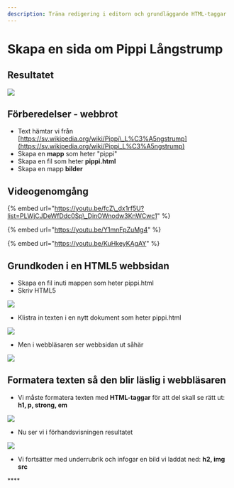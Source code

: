 ```yaml
---
description: Träna redigering i editorn och grundläggande HTML-taggar
---
```


# Skapa en sida om Pippi Långstrump

## Resultatet

![](../.gitbook/assets/image%20%2835%29.png)

## Förberedelser - webbrot

* Text hämtar vi från [https://sv.wikipedia.org/wiki/Pippi\_L%C3%A5ngstrump](https://sv.wikipedia.org/wiki/Pippi_L%C3%A5ngstrump)
* Skapa en **mapp** som heter "pippi"
* Skapa en fil som heter **pippi.html**
* Skapa en mapp **bilder**

## Videogenomgång

{% embed url="https://youtu.be/fcZ\_dx1rf5U?list=PLWjCJDeWfDdc0Sp\_DinOWnodw3KnWCwc1" %}

{% embed url="https://youtu.be/Y1mnFpZuMg4" %}

{% embed url="https://youtu.be/KuHkeyKAgAY" %}



## Grundkoden i en HTML5 webbsidan

* Skapa en fil inuti mappen som heter pippi.html
* Skriv HTML5

![](../.gitbook/assets/image%20%2816%29.png)

* Klistra in texten i en nytt dokument som heter pippi.html

![](../.gitbook/assets/image%20%2818%29.png)

* Men i webbläsaren ser webbsidan ut såhär

![](../.gitbook/assets/image%20%2823%29.png)

## **Formatera texten så den blir läslig i webbläsaren**

*  Vi måste formatera texten med **HTML-taggar** för att del skall se rätt ut: **h1, p, strong, em**

![](../.gitbook/assets/image%20%284%29.png)

*  Nu ser vi i förhandsvisningen resultatet

![](../.gitbook/assets/image%20%2819%29.png)

* Vi fortsätter med underrubrik och infogar en bild vi laddat ned: **h2, img src**

\*\*\*\*

